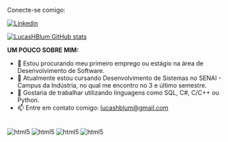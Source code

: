 Conecte-se comigo: 

[![Linkedin](https://img.shields.io/badge/LinkedIn-0077B5?style=for-the-badge&logo=linkedin&logoColor=white)](https://www.linkedin.com/in/lucas-henrique-blum-04ab3631b/)

[![LucasHBlum GitHub stats](https://github-readme-stats.vercel.app/api?username=LucasHBlum)](https://github.com/LucasHBlum/github-readme-stats)

**UM POUCO SOBRE MIM:**

- 🔭 Estou procurando meu primeiro emprego ou estágio na área de Desenvolvimento de Software.
- 🌱 Atualmente estou cursando Desenvolvimento de Sistemas no SENAI - Campus da Indústria, no qual me encontro no 3 e último semestre.
- 👯 Gostaria de trabalhar utilizando linguagens como SQL, C#, C/C++ ou Python.
- 📫 Entre em contato comigo: lucashblum@gmail.com

<div style ="display: inline_block"><br/>
 <img align="center" alt="html5" src="https://img.shields.io/badge/C%23-239120?style=for-the-badge&logo=c-sharp&logoColor=white" />
  
 <img align="center" alt="html5" src="" />
   
 <img align="center" alt="html5" src="" />

 <img align="center" alt="html5" src="" />
